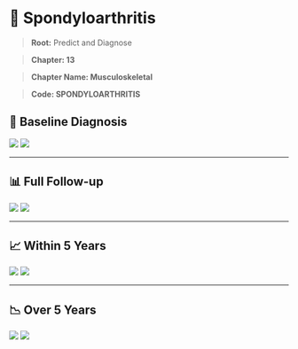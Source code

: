 # 🧬 Spondyloarthritis
    
> **Root:** Predict and Diagnose

> **Chapter: 13**

> **Chapter Name: Musculoskeletal**

> **Code: SPONDYLOARTHRITIS**

## 🧪 Baseline Diagnosis

<img src="/Predict/Figures/Baseline/IMP/SPONDYLOARTHRITIS.png" />

<CsvTableIMP src="/Predict/Data/Baseline/IMP/IMP_SPONDYLOARTHRITIS.csv" label="🔍 View full results" />

<img src="/Predict/Figures/Baseline/ROC/SPONDYLOARTHRITIS.png" />

<CsvTableROC src="/Predict/Data/Baseline/EVA/SPONDYLOARTHRITIS.csv" label="🔍 View full results" />

---

## 📊 Full Follow-up

<img src="/Predict/Figures/ALL/IMP/SPONDYLOARTHRITIS.png" />

<CsvTableIMP src="/Predict/Data/ALL/IMP/IMP_SPONDYLOARTHRITIS.csv" label="🔍 View full results" />

<img src="/Predict/Figures/ALL/ROC/SPONDYLOARTHRITIS.png" />

<CsvTableROC src="/Predict/Data/ALL/EVA/SPONDYLOARTHRITIS.csv" label="🔍 View full results" />

---

## 📈 Within 5 Years

<img src="/Predict/Figures/FYears/IMP/SPONDYLOARTHRITIS.png" />

<CsvTableIMP src="/Predict/Data/FYears/IMP/IMP_SPONDYLOARTHRITIS.csv" label="🔍 View full results" />

<img src="/Predict/Figures/FYears/ROC/SPONDYLOARTHRITIS.png" />

<CsvTableROC src="/Predict/Data/FYears/EVA/SPONDYLOARTHRITIS.csv" label="🔍 View full results" />

---

## 📉 Over 5 Years

<img src="/Predict/Figures/OverFYears/IMP/SPONDYLOARTHRITIS.png" />

<CsvTableIMP src="/Predict/Data/OverFYears/IMP/IMP_SPONDYLOARTHRITIS.csv" label="🔍 View full results" />

<img src="/Predict/Figures/OverFYears/ROC/SPONDYLOARTHRITIS.png" />

<CsvTableROC src="/Predict/Data/OverFYears/EVA/SPONDYLOARTHRITIS.csv" label="🔍 View full results" />
